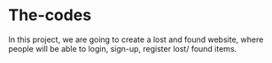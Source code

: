 # The-codes
In this project, we are going to create a lost and found website, where people will be able to login, sign-up, register lost/ found items. 
